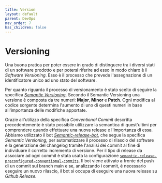 ```yaml
---
title: Version
layout: default
parent: DevOps
nav_order: 7
has_children: false
---
```


# Versioning

Una buona pratica per poter essere in grado di distinguere tra i diversi stati di un software prodotto e per potersi riferire ad esso in modo chiaro è il *Software Versioning*. Esso è il processo che prevede l'assegnazione di un identificatore unico ad uno stato del software.

Per quanto riguarda il processo di versionamento è stato scelto di seguire la specifica [*Semantic Versioning*](https://semver.org/lang/it/). Secondo il Semantic Versioning una versione è composta da tre numeri: **Major**, **Minor** e **Patch**. Ogni modifica al codice sorgente determina l'aumento di uno di questi numeri in base all'importanza delle modifiche apportate.

Grazie all'utilizzo della specifica *Conventional Commit* descritta precedentemente è stato possibile utilizzare la semantica di quest'ultimi per comprendere quando effettuare una nuova release e l'importanza di essa. 
Abbiamo utilizzato il bot [*Semantic-release-bot*](https://github.com/semantic-release/semantic-release), che segue la specifica *Semantic Versioning*, per automatizzare il processo di rilascio del software e la generazione del changelog tramite l'analisi dei commit al fine di individuare il corretto incremento di versione.
Per il tipo di release da associare ad ogni commit è stata usata la configurazione [`semantic-release-preconfigured-conventional-commits`](https://github.com/DanySK/semantic-release-preconfigured-conventional-commits). Il bot viene attivato a fronte del push di un commit sul branch main e se, analizzando i commit, è necessario eseguire un nuovo rilascio, il bot si occupa di eseguire una nuova release su *Github Release*.

